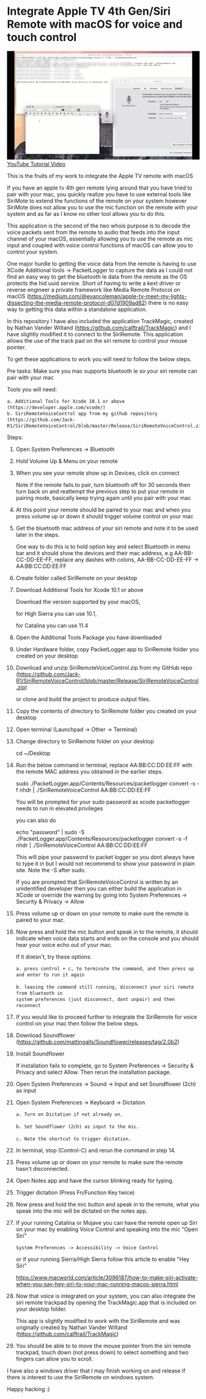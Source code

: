 # Integrate Apple TV 4th Gen/Siri Remote with macOS for voice and touch control

[![](SiriRemoteVoiceControl.gif)](https://www.youtube.com/watch?v=L5i9Q2Xs0pY)
[YouTube Tutorial Video](https://www.youtube.com/watch?v=L5i9Q2Xs0pY)

This is the fruits of my work to integrate the Apple TV remote with macOS

If you have an apple tv 4th gen remote lying around that you have tried to pair
with your mac, you quickly realize you have to use external tools like SiriMote
to extend the functions of the remote on your system however SiriMote does not allow
you to use the mic function on the remote with your system and as far as 
I know no other tool allows you to do this.

This application is the second of the two whois purpose is to decode the voice packets
sent from the remote to audio that feeds into the input channel of your macOS, 
essentially allowing you to use the remote as mic input and coupled with voice control
functions of macOS can allow you to control your system.

One major hurdle to getting the voice data from the remote is having to use XCode Additional 
tools -> PacketLogger to capture the data as I could not find an easy way to get the bluetooth 
le data from the remote as the OS protects the hid uuid service. Short of having to write 
a kext driver or reverse engineer a private framework like Media Remote Protocol on macOS 
(https://medium.com/@evancoleman/apple-tv-meet-my-lights-dissecting-the-media-remote-protocol-d07d1909ad82)
there is no easy way to getting this data within a standalone application.

In this repository I have also included the application TrackMagic, created by
Nathan Vander Wiltand (https://github.com/calftrail/TrackMagic) and I have slightly modified 
it to connect to the SiriRemote. This application allows the use of the track pad on the
siri remote to control your mouse pointer.

To get these applications to work you will need to follow the below steps. 

Pre tasks:
Make sure you mac supports bluetooth le so your siri remote can pair with your mac

Tools you will need:

	a. Additional Tools for Xcode 10.1 or above (https://developer.apple.com/xcode/)
	b. SiriRemoteVoiceControl app from my github repository (https://github.com/Jack-R1/SiriRemoteVoiceControl/blob/master/Release/SiriRemoteVoiceControl.zip)
	
Steps:

1. Open System Preferences -> Bluetooth

2. Hold Volume Up & Menu on your remote

3. When you see your remote show up in Devices, click on connect
   
   Note if the remote fails to pair, turn bluetooth off for 30 seconds
   then turn back on and reattempt the previous step to put your remote in
   pairing mode, basically keep trying again until you pair with your mac

4. At this point your remote should be paired to your mac and when you press volume up or down 
   it should trigger volume control on your mac

5. Get the bluetooth mac address of your siri remote and note it to be used later in the steps.
   
   One way to do this is to hold option key and select Bluetooth in menu bar and it should
   show the devices and their mac address, e.g AA-BB-CC-DD-EE-FF, replace any dashes with 
   colons, AA-BB-CC-DD-EE-FF -> AA:BB:CC:DD:EE:FF
   
6. Create folder called SiriRemote on your desktop

7. Download Additional Tools for Xcode 10.1 or above
   
   Download the version supported by your macOS, 
   
   for High Sierra you can use 10.1,
   
   for Catalina you can use 11.4

8. Open the Additional Tools Package you have downloaded

9. Under Hardware folder, copy PacketLogger.app to SiriRemote folder you
   created on your desktop

10. Download and unzip SiriRemoteVoiceControl.zip from my GitHub repo 
	(https://github.com/Jack-R1/SiriRemoteVoiceControl/blob/master/Release/SiriRemoteVoiceControl.zip)
	
    or clone and build the project to produce output files.

11. Copy the contents of directory to SiriRemote folder you created on your desktop

12. Open terminal (Launchpad -> Other -> Terminal) 

13. Change directory to SiriRemote folder on your desktop
	
    cd ~/Desktop

14. Run the below command in terminal, replace AA:BB:CC:DD:EE:FF with the remote MAC address you obtained 
	in the earlier steps.
  
	  sudo ./PacketLogger.app/Contents/Resources/packetlogger convert -s -f nhdr | ./SiriRemoteVoiceControl AA:BB:CC:DD:EE:FF

    You will be prompted for your sudo password as xcode packetlogger needs to run in elevated privileges

    you can also do

    echo "password" | sudo -S ./PacketLogger.app/Contents/Resources/packetlogger convert -s -f nhdr | ./SiriRemoteVoiceControl AA:BB:CC:DD:EE:FF

    This will pipe your password to packet logger so you dont always have to type it in but I would not recommend to show your
    password in plain site. Note the -S after sudo.
    
    If you are prompted that SiriRemoteVoiceControl is written by an unidentified developer then
    you can either build the application in XCode or override the warning by going into
    System Preferences -> Security & Privacy -> Allow

15. Press volume up or down on your remote to make sure the remote is paired to your mac.
	
16. Now press and hold the mic button and speak in to the remote, it should indicate
	when voice data starts and ends on the console and you should hear your voice echo
	out of your mac.
	
	If it doesn't, try these options:
  
		a. press control + c, to terminate the command, and then press up and enter to run it again
    
		b. leaving the command still running, disconnect your siri remote from bluetooth in
		system preferences (just disconnect, dont unpair) and then reconnect

17. If you would like to proceed further to integrate the SiriRemote for voice control on 
	your mac then follow the below steps.
	
18. Download Soundflower (https://github.com/mattingalls/Soundflower/releases/tag/2.0b2)

19. Install Soundflower
	
	If installation fails to complete, go to System Preferences -> Security & Privacy
	and select Allow. Then rerun the installation package.

20. Open System Preferences -> Sound -> Input and set Soundflower (2ch) as input

21. Open System Preferences -> Keyboard -> Dictation

		a. Turn on Dictation if not already on.
		
		b. Set Soundflower (2ch) as input to the mic.
		
		c. Note the shortcut to trigger dictation.

22. In terminal, stop (Control-C) and rerun the command in step 14.

23. Press volume up or down on your remote to make sure the remote hasn't disconnected.
	
24. Open Notes app and have the cursor blinking ready for typing.

25. Trigger dictation (Press Fn/Function Key twice)

26. Now press and hold the mic button and speak in to the remote, what you speak into the
	mic will be dictated on the notes app.

27. If your running Catalina or Mojave you can have the remote open up Siri on your mac by 
	enabling Voice Control and speaking into the mic "Open Siri"
		
		System Preferences -> Accessibility -> Voice Control
	

	or if your running Sierra/High Sierra follow this article to enable "Hey Siri"
	
	https://www.macworld.com/article/3096187/how-to-make-siri-activate-when-you-say-hey-siri-to-your-mac-running-macos-sierra.html

28. Now that voice is integrated on your system, you can also integrate the siri remote trackpad
	by opening the TrackMagic.app that is included on your desktop folder.
	
	This app is slightly modified to work with the SiriRemote and was originally created 
	by Nathan Vander Wiltand (https://github.com/calftrail/TrackMagic)

29. You should be able to to move the mouse pointer from the siri remote trackpad, touch
	down (not press down) to select something and two fingers can allow you to scroll.
	
I have also a windows driver that I may finish working on and release if there is interest
to use the SiriRemote on windows system.

Happy hacking :)
